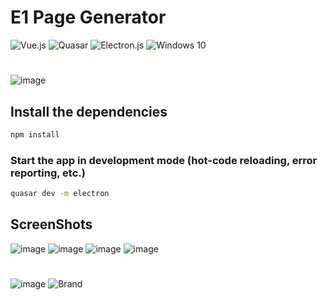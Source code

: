 # E1 Page Generator
![Vue.js](https://img.shields.io/badge/vuejs-%2335495e.svg?style=for-the-badge&logo=vuedotjs&logoColor=%234FC08D) ![Quasar](https://img.shields.io/badge/Quasar-16B7FB?style=for-the-badge&logo=quasar&logoColor=black) ![Electron.js](https://img.shields.io/badge/Electron-191970?style=for-the-badge&logo=Electron&logoColor=white)
![Windows 10](https://img.shields.io/badge/Windows-0078D6?style=for-the-badge&logo=windows&logoColor=white)
#

![image](https://user-images.githubusercontent.com/37814393/130219830-84c168d7-652d-4de4-b82f-443319e488f8.png)
## Install the dependencies
```bash
npm install
```

### Start the app in development mode (hot-code reloading, error reporting, etc.)
```bash
quasar dev -m electron
```
## ScreenShots
![image](https://user-images.githubusercontent.com/37814393/130219551-2d84250a-f305-4966-9e40-19441dbc8a4f.png) 
![image](https://user-images.githubusercontent.com/37814393/130220649-8e721ae2-84f0-406c-b5de-9f0161fa1c60.png) 
![image](https://user-images.githubusercontent.com/37814393/130220687-f1c6bd20-f113-4ad2-8646-89020e7ab505.png) 
![image](https://user-images.githubusercontent.com/37814393/130220715-90d9afde-aa51-41f7-8162-45dac1e7a2ff.png) 
#
![image](https://user-images.githubusercontent.com/37814393/130220934-b97c1c3a-8216-4820-879f-f015b29812f3.png)
![Brand](https://user-images.githubusercontent.com/37814393/130221045-96663ead-62e5-4d72-a8db-4387ed55b5cf.png)

